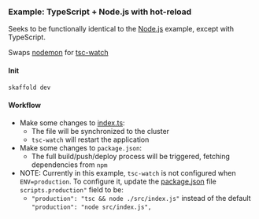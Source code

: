 ### Example: TypeScript + Node.js with hot-reload

Seeks to be functionally identical to the [Node.js](../nodejs) example, except with TypeScript.

Swaps [nodemon](https://nodemon.io/) for [tsc-watch](https://github.com/gilamran/tsc-watch#the-nodemon-for-typescript)

#### Init

```bash
skaffold dev
```

#### Workflow

* Make some changes to [index.ts](./backend/src/index.ts):
    * The file will be synchronized to the cluster
    * `tsc-watch` will restart the application
* Make some changes to `package.json`:
    * The full build/push/deploy process will be triggered, fetching dependencies from `npm`
* NOTE: Currently in this example, `tsc-watch` is not configured when `ENV=production`.  To configure it, update the [package.json](./backend/src/package.json) file `scripts.production"` field to be:
  * `"production": "tsc && node ./src/index.js"` instead of the default `"production": "node src/index.js",`
  